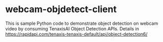 # webcam-objdetect-client
This is sample Python code to demonstrate object detection on webcam video by consuming TenaxisAI Object Detection APIs.
Details in https://rapidapi.com/tenaxis-tenaxis-default/api/object-detection6/
